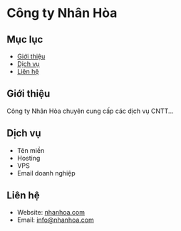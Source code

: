 # Công ty Nhân Hòa

## Mục lục
- [Giới thiệu](#giới-thiệu)
- [Dịch vụ](#dịch-vụ)
- [Liên hệ](#liên-hệ)

## Giới thiệu
Công ty Nhân Hòa chuyên cung cấp các dịch vụ CNTT...

## Dịch vụ
- Tên miền
- Hosting
- VPS
- Email doanh nghiệp

## Liên hệ
- Website: [nhanhoa.com](https://nhanhoa.com)
- Email: info@nhanhoa.com
